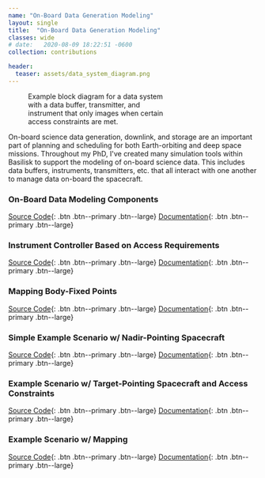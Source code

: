 ```yaml
---
name: "On-Board Data Generation Modeling"
layout: single
title:  "On-Board Data Generation Modeling"
classes: wide
# date:   2020-08-09 18:22:51 -0600
collection: contributions

header:
  teaser: assets/data_system_diagram.png
---
```


<figure style="width: 300px" class="align-right">
  <img src="{{ site.url }}{{ site.baseurl }}/assets/data_system_diagram.png" alt="">
  <figcaption>Example block diagram for a data system with a data buffer, transmitter, and instrument that only
  images when certain access constraints are met.</figcaption>
</figure> 

On-board science data generation, downlink, and storage are an important part of planning and scheduling for both
Earth-orbiting and deep space missions. Throughout my PhD, I've created many simulation tools within Basilisk to support
the modeling of on-board science data. This includes data buffers, instruments, transmitters, etc. that all interact
with one another to manage data on-board the spacecraft.

### On-Board Data Modeling Components
[Source Code](https://bitbucket.org/avslab/basilisk/src/develop/src/simulation/onboardDataHandling/){: .btn .btn--primary .btn--large}
[Documentation](https://hanspeterschaub.info/basilisk/Documentation/simulation/onboardDataHandling/index.html?highlight=onboard+data){: .btn .btn--primary .btn--large}

### Instrument Controller Based on Access Requirements
[Source Code](https://bitbucket.org/avslab/basilisk/src/develop/src/fswAlgorithms/sensorInterfaces/simpleInstrumentController/){: .btn .btn--primary .btn--large}
[Documentation](https://hanspeterschaub.info/basilisk/Documentation/fswAlgorithms/sensorInterfaces/simpleInstrumentController/simpleInstrumentController.html){: .btn .btn--primary .btn--large}

### Mapping Body-Fixed Points
[Source Code](https://bitbucket.org/avslab/basilisk/src/develop/src/simulation/environment/groundMapping/){: .btn .btn--primary .btn--large}
[Documentation](https://hanspeterschaub.info/basilisk/Documentation/simulation/environment/groundMapping/groundMapping.html){: .btn .btn--primary .btn--large}

### Simple Example Scenario w/ Nadir-Pointing Spacecraft
[Source Code](https://bitbucket.org/avslab/basilisk/src/develop/examples/scenarioDataDemo.py){: .btn .btn--primary .btn--large}
[Documentation](https://hanspeterschaub.info/basilisk/examples/scenarioDataDemo.html){: .btn .btn--primary .btn--large}

### Example Scenario w/ Target-Pointing Spacecraft and Access Constraints
[Source Code](https://bitbucket.org/avslab/basilisk/src/develop/examples/scenarioGroundLocationImaging.py){: .btn .btn--primary .btn--large}
[Documentation](https://hanspeterschaub.info/basilisk/examples/scenarioGroundLocationImaging.html){: .btn .btn--primary .btn--large}

### Example Scenario w/ Mapping
[Source Code](https://bitbucket.org/avslab/basilisk/src/develop/examples/scenarioGroundMapping.py){: .btn .btn--primary .btn--large}
[Documentation](https://hanspeterschaub.info/basilisk/examples/scenarioGroundMapping.html){: .btn .btn--primary .btn--large}